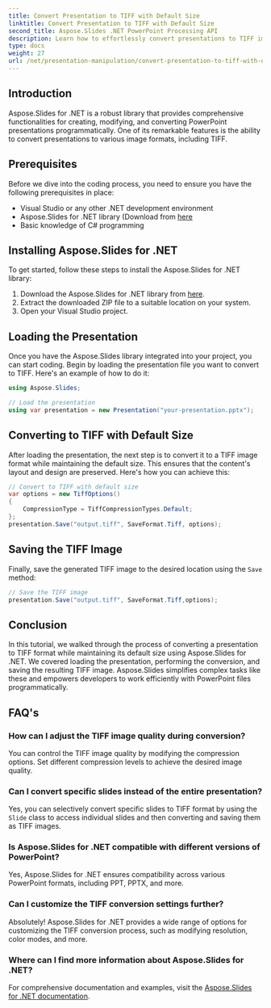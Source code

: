 ```yaml
---
title: Convert Presentation to TIFF with Default Size
linktitle: Convert Presentation to TIFF with Default Size
second_title: Aspose.Slides .NET PowerPoint Processing API
description: Learn how to effortlessly convert presentations to TIFF images with their default size using Aspose.Slides for .NET.
type: docs
weight: 27
url: /net/presentation-manipulation/convert-presentation-to-tiff-with-default-size/
---
```


## Introduction

Aspose.Slides for .NET is a robust library that provides comprehensive functionalities for creating, modifying, and converting PowerPoint presentations programmatically. One of its remarkable features is the ability to convert presentations to various image formats, including TIFF.

## Prerequisites

Before we dive into the coding process, you need to ensure you have the following prerequisites in place:

- Visual Studio or any other .NET development environment
- Aspose.Slides for .NET library (Download from [here](https://downloads.aspose.com/slides/net)
- Basic knowledge of C# programming

## Installing Aspose.Slides for .NET

To get started, follow these steps to install the Aspose.Slides for .NET library:

1. Download the Aspose.Slides for .NET library from [here](https://downloads.aspose.com/slides/net).
2. Extract the downloaded ZIP file to a suitable location on your system.
3. Open your Visual Studio project.

## Loading the Presentation

Once you have the Aspose.Slides library integrated into your project, you can start coding. Begin by loading the presentation file you want to convert to TIFF. Here's an example of how to do it:

```csharp
using Aspose.Slides;

// Load the presentation
using var presentation = new Presentation("your-presentation.pptx");
```

## Converting to TIFF with Default Size

After loading the presentation, the next step is to convert it to a TIFF image format while maintaining the default size. This ensures that the content's layout and design are preserved. Here's how you can achieve this:

```csharp
// Convert to TIFF with default size
var options = new TiffOptions()
{
    CompressionType = TiffCompressionTypes.Default;
};
presentation.Save("output.tiff", SaveFormat.Tiff, options);
```

## Saving the TIFF Image

Finally, save the generated TIFF image to the desired location using the `Save` method:

```csharp
// Save the TIFF image
presentation.Save("output.tiff", SaveFormat.Tiff,options);
```

## Conclusion

In this tutorial, we walked through the process of converting a presentation to TIFF format while maintaining its default size using Aspose.Slides for .NET. We covered loading the presentation, performing the conversion, and saving the resulting TIFF image. Aspose.Slides simplifies complex tasks like these and empowers developers to work efficiently with PowerPoint files programmatically.

## FAQ's

### How can I adjust the TIFF image quality during conversion?

You can control the TIFF image quality by modifying the compression options. Set different compression levels to achieve the desired image quality.

### Can I convert specific slides instead of the entire presentation?

Yes, you can selectively convert specific slides to TIFF format by using the `Slide` class to access individual slides and then converting and saving them as TIFF images.

### Is Aspose.Slides for .NET compatible with different versions of PowerPoint?

Yes, Aspose.Slides for .NET ensures compatibility across various PowerPoint formats, including PPT, PPTX, and more.

### Can I customize the TIFF conversion settings further?

Absolutely! Aspose.Slides for .NET provides a wide range of options for customizing the TIFF conversion process, such as modifying resolution, color modes, and more.

### Where can I find more information about Aspose.Slides for .NET?

For comprehensive documentation and examples, visit the [Aspose.Slides for .NET documentation](https://reference.aspose.com/slides/net).
